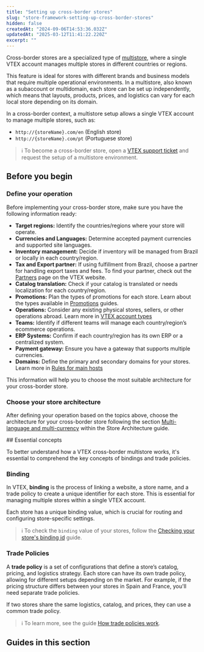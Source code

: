 ```yaml
---
title: "Setting up cross-border stores"
slug: "store-framework-setting-up-cross-border-stores"
hidden: false
createdAt: "2024-09-06T14:53:36.032Z"
updatedAt: "2025-03-12T11:41:22.220Z"
excerpt: ""
---
```


Cross-border stores are a specialized type of [multistore](https://help.vtex.com/en/tutorial/creating-multi-store-multi-domain--tutorials_510?locale=en), where a single VTEX account manages multiple stores in different countries or regions.

This feature is ideal for stores with different brands and business models that require multiple operational environments. In a multistore, also known as a subaccount or multidomain, each store can be set up independently, which means that layouts, products, prices, and logistics can vary for each local store depending on its domain.

In a cross-border context, a multistore setup allows a single VTEX account to manage multiple stores, such as:
- `http://{storeName}.com/en` (English store)
- `http://{storeName}.com/pt` (Portuguese store)

>ℹ️ To become a cross-border store, open a [VTEX support ticket](https://help-tickets.vtex.com/smartlink/sso/login/zendesk) and request the setup of a multistore environment.
## Before you begin

<Steps>

### Define your operation

Before implementing your cross-border store, make sure you have the following information ready:

- **Target regions:** Identify the countries/regions where your store will operate.
- **Currencies and Languages:** Determine accepted payment currencies and supported site languages.
- **Inventory management:** Decide if inventory will be managed from Brazil or locally in each country/region.
- **Tax and Export partner:** If using fulfillment from Brazil, choose a partner for handling export taxes and fees. To find your partner, check out the [Partners](https://vtex.com/en-us/partners/) page on the VTEX website.
- **Catalog translation:** Check if your catalog is translated or needs localization for each country/region.
- **Promotions:** Plan the types of promotions for each store. Learn about the types available in [Promotions](https://help.vtex.com/subcategory/benefits--1yTYB5p4b6iwMsUg8uieyq) guides.
- **Operations:** Consider any existing physical stores, sellers, or other operations abroad. Learn more in [VTEX account types](https://help.vtex.com/tracks/vtex-store-overview--eSDNk26pdvemF3XKM0nK9/4yPqZQyj0t675QpcG7H6yl#vtex-account-types) 
- **Teams:** Identify if different teams will manage each country/region’s ecommerce operations.
- **ERP Systems:** Confirm if each country/region has its own ERP or a centralized system.
- **Payment gateway:** Ensure you have a gateway that supports multiple currencies.
- **Domains:** Define the primary and secondary domains for your stores. Learn more in [Rules for main hosts](https://help.vtex.com/pt/tutorial/configuring-the-store-domain--tutorials_2450#rules-for-main-host) 

This information will help you to choose the most suitable architecture for your cross-border store.

### Choose your store architecture

After defining your operation based on the topics above, choose the architecture for your cross-border store following the section [Multi-language and multi-currency](https://developers.vtex.com/docs/guides/store-architecture#multi-language-and-multi-currency) within the Store Architecture guide.

</Steps>
## Essential concepts

To better understand how a VTEX cross-border multistore works, it's essential to comprehend the key concepts of bindings and trade policies.

### Binding

In VTEX, **binding** is the process of linking a website, a store name, and a trade policy to create a unique identifier for each store. This is essential for managing multiple stores within a single VTEX account.

Each store has a unique binding value, which is crucial for routing and configuring store-specific settings.

>ℹ️ To check the `binding` value of your stores, follow the [Checking your store's binding id](https://developers.vtex.com/docs/guides/checking-your-stores-binding-id) guide.

### Trade Policies

A **trade policy** is a set of configurations that define a store’s catalog, pricing, and logistics strategy. Each store can have its own trade policy, allowing for different setups depending on the market. For example, if the pricing structure differs between your stores in Spain and France, you'll need separate trade policies.

If two stores share the same logistics, catalog, and prices, they can use a common trade policy.

>ℹ️ To learn more, see the guide [How trade policies work](https://help.vtex.com/en/tutorial/how-trade-policies-work--6Xef8PZiFm40kg2STrMkMV).

## Guides in this section

<Flex>

<WhatsNextCard
title="Checking your store's binding id"
description="Understand how to identify the unique binding ID for each store in your cross-border setup."
linkTo="https://developers.vtex.com/docs/guides/checking-your-stores-binding-id"
linkTitle="See more"
/>

<WhatsNextCard
title="Creating robots files for cross-border stores"
description="Learn how to configure `robots.txt` files to manage search engine indexing for cross-border stores."
linkTo="https://developers.vtex.com/docs/guides/vtex-io-documentation-creating-robots-files-for-cross-border-stores"
linkTitle="See more"
/>

<WhatsNextCard
title="Cross-border store content internationalization"
description="Discover how to customize URLs and manage content localization for cross-border stores."
linkTo="https://developers.vtex.com/docs/guides/cross-border-custom-urls-1"
linkTitle="See more"
/>

<WhatsNextCard
title="Managing landing pages in cross-border stores"
description="Learn how to manage landing pages tailored for different regions."
linkTo="https://developers.vtex.com/docs/guides/vtex-io-documentation-managing-landing-pages-in-cross-border-stores"
linkTitle="See more"
/>

<WhatsNextCard
title="Indicating alternate versions of localized pages in cross border stores"
description="Discover how to set up alternate page versions in cross-border stores."
linkTo="https://developers.vtex.com/docs/guides/vtex-io-documentation-indicating-alternate-pages-in-cross-border-stores"
linkTitle="See more"
/>

</Flex>
